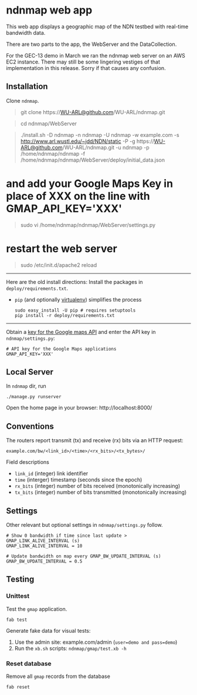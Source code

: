 ndnmap web app
==============

This web app displays a geographic map of the NDN testbed with real-time 
bandwidth data.

There are two parts to the app, the WebServer and the DataCollection.

For the GEC-13 demo in March we ran the ndnmap web server on an AWS EC2 instance.
There may still be some lingering vestiges of that implementation in this release.
Sorry if that causes any confusion.
 

Installation
------------
    
Clone `ndnmap`.

   > git clone https://WU-ARL@github.com/WU-ARL/ndnmap.git

   > cd ndnmap/WebServer

   > ./install.sh -D ndnmap -n ndnmap -U ndnmap -w example.com -s http://www.arl.wustl.edu/~jdd/NDN/static -P <mysql-password> -g https://WU-ARL@github.com/WU-ARL/ndnmap.git -u ndnmap -p /home/ndnmap/ndnmap -f /home/ndnmap/ndnmap/WebServer/deploy/initial_data.json

   # and add your Google Maps Key in place of XXX on the line with GMAP_API_KEY='XXX'

   > sudo vi /home/ndnmap/ndnmap/WebServer/settings.py    

   # restart the web server 

   > sudo /etc/init.d/apache2 reload

-------------------------------------
Here are the old install directions:
Install the packages in ``deploy/requirements.txt``.

  * ``pip`` (and optionally [virtualenv][1]) simplifies the process

        sudo easy_install -U pip # requires setuptools
        pip install -r deploy/requirements.txt
        

-------------------------------------

Obtain a [key for the Google maps API][2] and enter the API key in
`ndnmap/settings.py`:

    # API key for the Google Maps applications
    GMAP_API_KEY='XXX'

Local Server
----------------

In `ndnmap` dir, run
    
    ./manage.py runserver
    
Open the home page in your browser: http://localhost:8000/


Conventions
-----------

The routers report transmit (tx) and receive (rx) bits via an HTTP request:

    example.com/bw/<link_id>/<time>/<rx_bits>/<tx_bytes>/

Field descriptions

  * `link_id` (integer) link identifier 
  * `time` (interger) timestamp (seconds since the epoch)
  * `rx_bits` (integer) number of bits received (monotonically increasing)
  * `tx_bits` (integer) number of bits transmitted (monotonically increasing)
  
Settings
--------
Other relevant but optional settings in `ndnmap/settings.py` follow.

    # Show 0 bandwidth if time since last update > GMAP_LINK_ALIVE_INTERVAL (s)
    GMAP_LINK_ALIVE_INTERVAL = 10 
    
    # Update bandwidth on map every GMAP_BW_UPDATE_INTERVAL (s)
    GMAP_BW_UPDATE_INTERVAL = 0.5
    
Testing 
-------

### Unittest

Test the `gmap` application.

    fab test

Generate fake data for visual tests:

  1.  Use the admin site: example.com/admin (`user=demo and pass=demo`)
  2.  Run the `xb.sh` scripts: `ndnmap/gmap/test.xb -h `


### Reset database

Remove all `gmap` records from the database

    fab reset

[1]: http://mathematism.com/2009/07/30/presentation-pip-and-virtualenv/
[2]: https://developers.google.com/maps/documentation/javascript/tutorial#api_key
[3]: http://console.aws.amazon.com/
[4]: http://fabfile.org/
[5]: http://alestic.com/2010/10/ec2-ssh-keys
